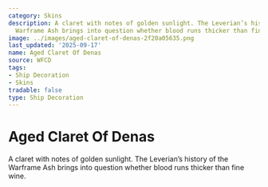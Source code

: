 ```yaml
---
category: Skins
description: A claret with notes of golden sunlight. The Leverian’s history of the
  Warframe Ash brings into question whether blood runs thicker than fine wine.
image: ../images/aged-claret-of-denas-2f20a05635.png
last_updated: '2025-09-17'
name: Aged Claret Of Denas
source: WFCD
tags:
- Ship Decoration
- Skins
tradable: false
type: Ship Decoration
---
```


# Aged Claret Of Denas

A claret with notes of golden sunlight. The Leverian’s history of the Warframe Ash brings into question whether blood runs thicker than fine wine.


